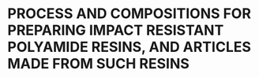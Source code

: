 # PROCESS AND COMPOSITIONS FOR PREPARING IMPACT RESISTANT POLYAMIDE RESINS, AND ARTICLES MADE FROM SUCH RESINS